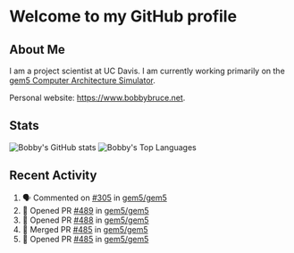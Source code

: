 # Welcome to my GitHub profile

## About Me

I am a project scientist at UC Davis. I am currently working primarily on the [gem5 Computer Architecture Simulator](https://github.com/gem5).

Personal website: <https://www.bobbybruce.net>.

## Stats

![Bobby's GitHub stats](https://github-readme-stats.vercel.app/api?username=bobbyrbruce&show_icons=true&theme=responsive&include_all_commits=true&count_private=true&show=reviews&disable_animations=true)
![Bobby's Top Languages ](https://github-readme-stats.vercel.app/api/top-langs/?username=bobbyrbruce&layout=compact&theme=responsive&count_private=true&langs_count=10&disable_animations=true)

## Recent Activity

<!--START_SECTION:activity-->
1. 🗣 Commented on [#305](https://github.com/gem5/gem5/pull/305#issuecomment-1771498266) in [gem5/gem5](https://github.com/gem5/gem5)
2. 💪 Opened PR [#489](https://github.com/gem5/gem5/pull/489) in [gem5/gem5](https://github.com/gem5/gem5)
3. 💪 Opened PR [#488](https://github.com/gem5/gem5/pull/488) in [gem5/gem5](https://github.com/gem5/gem5)
4. 🎉 Merged PR [#485](https://github.com/gem5/gem5/pull/485) in [gem5/gem5](https://github.com/gem5/gem5)
5. 💪 Opened PR [#485](https://github.com/gem5/gem5/pull/485) in [gem5/gem5](https://github.com/gem5/gem5)
<!--END_SECTION:activity-->

